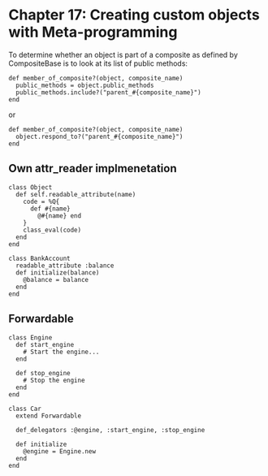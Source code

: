 # Chapter 17: Creating custom objects with Meta-programming

To determine whether an object is part of a composite as defined by CompositeBase is to look at its list of public methods:

```
def member_of_composite?(object, composite_name)
  public_methods = object.public_methods
  public_methods.include?("parent_#{composite_name}")
end
```

or

```
def member_of_composite?(object, composite_name)
  object.respond_to?("parent_#{composite_name}")
end
```

## Own attr_reader implmenetation

```
class Object
  def self.readable_attribute(name)
    code = %Q{
      def #{name}
        @#{name} end
    }
    class_eval(code)
  end
end

class BankAccount
  readable_attribute :balance
  def initialize(balance)
    @balance = balance
  end 
end
```

## Forwardable

```
class Engine
  def start_engine
    # Start the engine...
  end
  
  def stop_engine
    # Stop the engine
  end 
end

class Car
  extend Forwardable
  
  def_delegators :@engine, :start_engine, :stop_engine
  
  def initialize
    @engine = Engine.new
  end 
end
```
